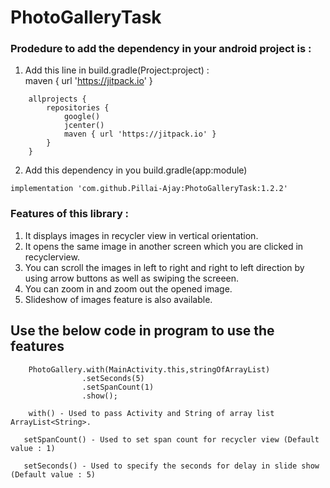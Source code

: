 # PhotoGalleryTask
### Prodedure to add the dependency in your android project is :
1. Add this line in build.gradle(Project:project)   :       
   maven { url 'https://jitpack.io' }
```
    allprojects {
        repositories {
            google()
            jcenter()
            maven { url 'https://jitpack.io' }
        }
    }
```
2. Add this dependency in you build.gradle(app:module)
```
implementation 'com.github.Pillai-Ajay:PhotoGalleryTask:1.2.2'
```
### Features of this library :
1. It displays images in recycler view in vertical orientation.
2. It opens the same image in another screen which you are clicked in recyclerview.
3. You can scroll the images in left to right and right to left direction by using arrow buttons as well as swiping the screeen.
4. You can zoom in and zoom out the opened image.
5. Slideshow of images feature is also available.

## Use the below code in program to use the features

```
    PhotoGallery.with(MainActivity.this,stringOfArrayList)
                .setSeconds(5)         
                .setSpanCount(1)       
                .show();
```
```
    with() - Used to pass Activity and String of array list ArrayList<String>.
```
```
   setSpanCount() - Used to set span count for recycler view (Default value : 1)
```
```
   setSeconds() - Used to specify the seconds for delay in slide show (Default value : 5)
```
